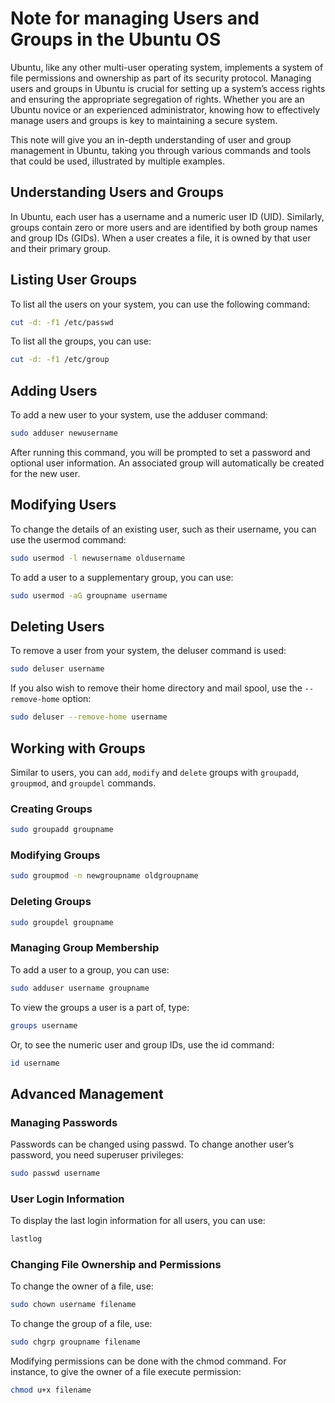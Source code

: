 # Note for managing Users and Groups in the Ubuntu OS

Ubuntu, like any other multi-user operating system, implements a system of file permissions and ownership as part of its security protocol. Managing users and groups in Ubuntu is crucial for setting up a system’s access rights and ensuring the appropriate segregation of rights. Whether you are an Ubuntu novice or an experienced administrator, knowing how to effectively manage users and groups is key to maintaining a secure system.

This note will give you an in-depth understanding of user and group management in Ubuntu, taking you through various commands and tools that could be used, illustrated by multiple examples.

## Understanding Users and Groups

In Ubuntu, each user has a username and a numeric user ID (UID). Similarly, groups contain zero or more users and are identified by both group names and group IDs (GIDs). When a user creates a file, it is owned by that user and their primary group.

## Listing User Groups

To list all the users on your system, you can use the following command:

```bash
cut -d: -f1 /etc/passwd
```

To list all the groups, you can use:

```bash
cut -d: -f1 /etc/group
```

## Adding Users

To add a new user to your system, use the adduser command:

```bash
sudo adduser newusername
```

After running this command, you will be prompted to set a password and optional user information. An associated group will automatically be created for the new user.

## Modifying Users

To change the details of an existing user, such as their username, you can use the usermod command:

```bash
sudo usermod -l newusername oldusername
```

To add a user to a supplementary group, you can use:

```bash
sudo usermod -aG groupname username
```

## Deleting Users

To remove a user from your system, the deluser command is used:

```bash
sudo deluser username
```

If you also wish to remove their home directory and mail spool, use the `--remove-home` option:

```bash
sudo deluser --remove-home username
```

## Working with Groups

Similar to users, you can `add`, `modify` and `delete` groups with `groupadd`, `groupmod`, and `groupdel` commands.

### Creating Groups

```bash
sudo groupadd groupname
```

### Modifying Groups

```bash
sudo groupmod -n newgroupname oldgroupname
```

### Deleting Groups

```bash
sudo groupdel groupname
```

### Managing Group Membership

To add a user to a group, you can use:

```bash
sudo adduser username groupname
```

To view the groups a user is a part of, type:

```bash
groups username
```

Or, to see the numeric user and group IDs, use the id command:

```bash
id username
```

## Advanced Management

### Managing Passwords

Passwords can be changed using passwd. To change another user’s password, you need superuser privileges:

```bash
sudo passwd username
```

### User Login Information

To display the last login information for all users, you can use:

```bash
lastlog
```

### Changing File Ownership and Permissions

To change the owner of a file, use:

```bash
sudo chown username filename
```

To change the group of a file, use:

```bash
sudo chgrp groupname filename
```

Modifying permissions can be done with the chmod command. For instance, to give the owner of a file execute permission:

```bash
chmod u+x filename
```
